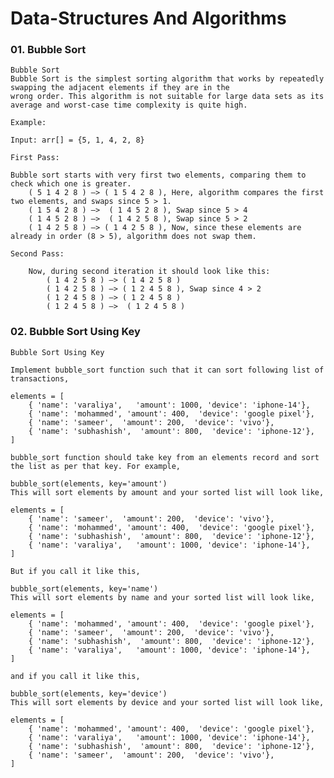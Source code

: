 # Data-Structures And Algorithms


### 01. Bubble Sort

    Bubble Sort
    Bubble Sort is the simplest sorting algorithm that works by repeatedly swapping the adjacent elements if they are in the 
    wrong order. This algorithm is not suitable for large data sets as its average and worst-case time complexity is quite high.

    Example:

    Input: arr[] = {5, 1, 4, 2, 8}

    First Pass: 

    Bubble sort starts with very first two elements, comparing them to check which one is greater.
        ( 5 1 4 2 8 ) –> ( 1 5 4 2 8 ), Here, algorithm compares the first two elements, and swaps since 5 > 1. 
        ( 1 5 4 2 8 ) –>  ( 1 4 5 2 8 ), Swap since 5 > 4 
        ( 1 4 5 2 8 ) –>  ( 1 4 2 5 8 ), Swap since 5 > 2 
        ( 1 4 2 5 8 ) –> ( 1 4 2 5 8 ), Now, since these elements are already in order (8 > 5), algorithm does not swap them.

    Second Pass: 

        Now, during second iteration it should look like this:
            ( 1 4 2 5 8 ) –> ( 1 4 2 5 8 ) 
            ( 1 4 2 5 8 ) –> ( 1 2 4 5 8 ), Swap since 4 > 2 
            ( 1 2 4 5 8 ) –> ( 1 2 4 5 8 ) 
            ( 1 2 4 5 8 ) –>  ( 1 2 4 5 8 )

### 02. Bubble Sort Using Key

    Bubble Sort Using Key

    Implement bubble_sort function such that it can sort following list of transactions,

    elements = [
        { 'name': 'varaliya',   'amount': 1000, 'device': 'iphone-14'},
        { 'name': 'mohammed', 'amount': 400,  'device': 'google pixel'},
        { 'name': 'sameer',  'amount': 200,  'device': 'vivo'},
        { 'name': 'subhashish',  'amount': 800,  'device': 'iphone-12'},
    ]

    bubble_sort function should take key from an elements record and sort the list as per that key. For example,

    bubble_sort(elements, key='amount')
    This will sort elements by amount and your sorted list will look like,

    elements = [
        { 'name': 'sameer',  'amount': 200,  'device': 'vivo'},
        { 'name': 'mohammed', 'amount': 400,  'device': 'google pixel'},
        { 'name': 'subhashish',  'amount': 800,  'device': 'iphone-12'},
        { 'name': 'varaliya',   'amount': 1000, 'device': 'iphone-14'},
    ]

    But if you call it like this,

    bubble_sort(elements, key='name')
    This will sort elements by name and your sorted list will look like,

    elements = [
        { 'name': 'mohammed', 'amount': 400,  'device': 'google pixel'},
        { 'name': 'sameer',  'amount': 200,  'device': 'vivo'},
        { 'name': 'subhashish',  'amount': 800,  'device': 'iphone-12'},
        { 'name': 'varaliya',   'amount': 1000, 'device': 'iphone-14'},
    ]

    and if you call it like this,

    bubble_sort(elements, key='device')
    This will sort elements by device and your sorted list will look like,

    elements = [
        { 'name': 'mohammed', 'amount': 400,  'device': 'google pixel'},
        { 'name': 'varaliya',   'amount': 1000, 'device': 'iphone-14'},
        { 'name': 'subhashish',  'amount': 800,  'device': 'iphone-12'},
        { 'name': 'sameer',  'amount': 200,  'device': 'vivo'},
    ]